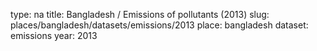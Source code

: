 type: na
title: Bangladesh / Emissions of pollutants (2013)
slug: places/bangladesh/datasets/emissions/2013
place: bangladesh
dataset: emissions
year: 2013
